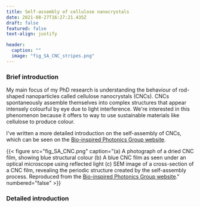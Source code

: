 ```yaml
---
title: Self-assembly of cellulose nanocrystals
date: 2021-08-27T16:27:21.435Z
draft: false
featured: false
text-align: justify

header:
  caption: ""
  image: "fig_SA_CNC_stripes.png"
---
```


### Brief introduction 
My main focus of my PhD research is understanding the behaviour of rod-shaped nanoparticles called cellulose nanocrystals (CNCs). CNCs spontaneously assemble themselves into complex structures that appear intensely colourful by eye due to light interference. We're interested in this phenomenon because it offers to way to use sustainable materials like cellulose to produce colour. 

I've written a more detailed introduction on the self-assembly of CNCs, which can be seen on the [Bio-inspired Photonics Group website](https://www.ch.cam.ac.uk/group/vignolini/research/cellulose-nanocrystals-self-assembly).

{{< figure src="fig_SA_CNC.png" caption="(a) A photograph of a dried CNC film, showing blue structural colour (b) A blue CNC film as seen under an optical microscope using reflected light (c) SEM image of a cross-section of a CNC film, revealing the periodic structure created by the self-assembly process. Reproduced from the [Bio-inspired Photonics Group website](https://www.ch.cam.ac.uk/group/vignolini/research/cellulose-nanocrystals-self-assembly)." numbered="false" >}}

### Detailed introduction
